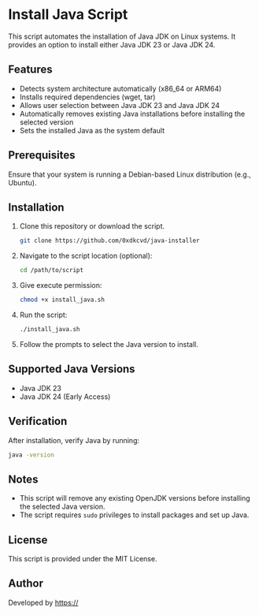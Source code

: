 # Install Java Script

This script automates the installation of Java JDK on Linux systems. It provides an option to install either Java JDK 23 or Java JDK 24.

## Features
- Detects system architecture automatically (x86_64 or ARM64)
- Installs required dependencies (wget, tar)
- Allows user selection between Java JDK 23 and Java JDK 24
- Automatically removes existing Java installations before installing the selected version
- Sets the installed Java as the system default

## Prerequisites
Ensure that your system is running a Debian-based Linux distribution (e.g., Ubuntu).

## Installation
1. Clone this repository or download the script.
   ```bash
   git clone https://github.com/0xdkcvd/java-installer
   ```
3. Navigate to the script location (optional):
   ```bash
   cd /path/to/script
   ```
4. Give execute permission:
   ```bash
   chmod +x install_java.sh
   ```
5. Run the script:
   ```bash
   ./install_java.sh
   ```
6. Follow the prompts to select the Java version to install.

## Supported Java Versions
- Java JDK 23
- Java JDK 24 (Early Access)

## Verification
After installation, verify Java by running:
```bash
java -version
```

## Notes
- This script will remove any existing OpenJDK versions before installing the selected Java version.
- The script requires `sudo` privileges to install packages and set up Java.

## License
This script is provided under the MIT License.

## Author
Developed by [https://](https://github.com/0xdkcvd)
